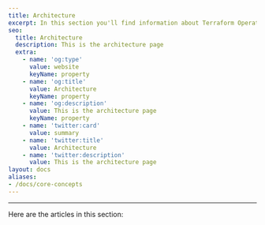 ```yaml
---
title: Architecture
excerpt: In this section you'll find information about Terraform Operator architecture.
seo:
  title: Architecture
  description: This is the architecture page
  extra:
    - name: 'og:type'
      value: website
      keyName: property
    - name: 'og:title'
      value: Architecture
      keyName: property
    - name: 'og:description'
      value: This is the architecture page
      keyName: property
    - name: 'twitter:card'
      value: summary
    - name: 'twitter:title'
      value: Architecture
    - name: 'twitter:description'
      value: This is the architecture page
layout: docs
aliases:
- /docs/core-concepts
---
```


***

Here are the articles in this section:
